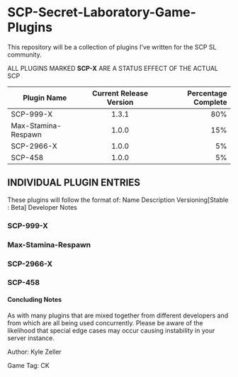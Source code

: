 # SCP-Secret-Laboratory-Game-Plugins
This repository will be a collection of plugins I've written for the SCP SL community.

ALL PLUGINS MARKED **SCP-X** ARE A STATUS EFFECT OF THE ACTUAL SCP

| **Plugin Name**        | **Current Release Version**           | **Percentage Complete**  |
| ------------- |:-------------:| -----:|
| SCP-999-X      | 1.3.1 | 80% |
| Max-Stamina-Respawn      | 1.0.0      |   15% |
| SCP-2966-X | 1.0.0      |    5% |
| SCP-458 | 1.0.0      |    5% |

## INDIVIDUAL PLUGIN ENTRIES
These plugins will follow the format of:
Name
Description
Versioning[Stable : Beta]
Developer Notes

### SCP-999-X

### Max-Stamina-Respawn

### SCP-2966-X

### SCP-458

#### Concluding Notes
As with many plugins that are mixed together from different developers and from which are all being used concurrently.
Please be aware of the likelihood that special edge cases may occur causing instability in your server instance.

Author: Kyle Zeller

Game Tag: CK
